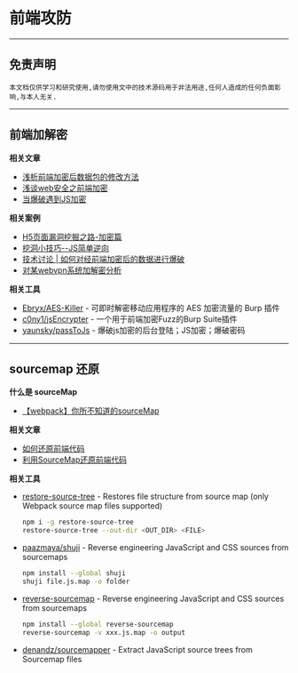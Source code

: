 # 前端攻防

---

## 免责声明

`本文档仅供学习和研究使用,请勿使用文中的技术源码用于非法用途,任何人造成的任何负面影响,与本人无关.`

---

## 前端加解密

**相关文章**
- [浅析前端加密后数据包的修改方法](https://www.freebuf.com/articles/web/223011.html)
- [浅谈web安全之前端加密](https://mp.weixin.qq.com/s/W1Jbrj6Jtg-J3-AX4eO-Eg)
- [当爆破遇到JS加密](https://www.freebuf.com/articles/web/261459.html)

**相关案例**
- [H5页面漏洞挖掘之路-加密篇](https://mp.weixin.qq.com/s/QRxMQFgAPlJsUwuw8Sv0JQ)
- [挖洞小技巧--JS简单逆向](https://zone.huoxian.cn/d/722-js)
- [技术讨论 | 如何对经前端加密后的数据进行爆破](https://www.freebuf.com/articles/web/184455.html)
- [对某webvpn系统加解密分析](https://xz.aliyun.com/t/11007)

**相关工具**
- [Ebryx/AES-Killer](https://github.com/Ebryx/AES-Killer) - 可即时解密移动应用程序的 AES 加密流量的 Burp 插件
- [c0ny1/jsEncrypter](https://github.com/c0ny1/jsEncrypter) - 一个用于前端加密Fuzz的Burp Suite插件
- [yaunsky/passToJs](https://github.com/yaunsky/passToJs) - 爆破js加密的后台登陆；JS加密；爆破密码

---

## sourcemap 还原

**什么是 sourceMap**
- [【webpack】你所不知道的sourceMap](https://juejin.cn/post/6844903971648372743)

**相关文章**
- [如何还原前端代码](https://mp.weixin.qq.com/s/ccW8I6ZHBaVWN5ZlDC1ucA)
- [利用SourceMap还原前端代码](https://mp.weixin.qq.com/s/LRRycBY9ERIMBEh-MKjBCw)

**相关工具**
- [restore-source-tree](https://www.npmjs.com/package/restore-source-tree) - Restores file structure from source map (only Webpack source map files supported)
    ```bash
    npm i -g restore-source-tree
    restore-source-tree --out-dir <OUT_DIR> <FILE>
    ```
- [paazmaya/shuji](https://github.com/paazmaya/shuji) - Reverse engineering JavaScript and CSS sources from sourcemaps
    ```bash
    npm install --global shuji
    shuji file.js.map -o folder
    ```
- [reverse-sourcemap](https://www.npmjs.com/package/reverse-sourcemap) - Reverse engineering JavaScript and CSS sources from sourcemaps
    ```bash
    npm install --global reverse-sourcemap
    reverse-sourcemap -v xxx.js.map -o output
    ```
- [denandz/sourcemapper](https://github.com/denandz/sourcemapper) - Extract JavaScript source trees from Sourcemap files
